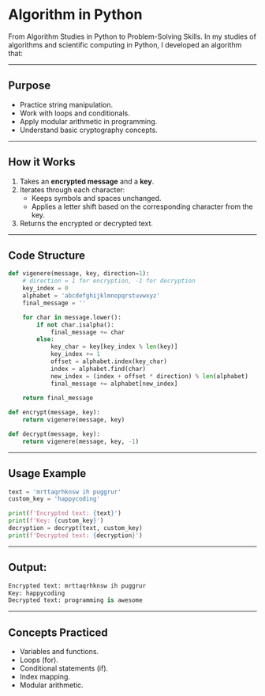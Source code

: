 # Algorithm in Python

From Algorithm Studies in Python to Problem-Solving Skills. In my studies of algorithms and scientific computing in Python, I developed an algorithm that:

---

## Purpose

- Practice string manipulation.
- Work with loops and conditionals.
- Apply modular arithmetic in programming.
- Understand basic cryptography concepts.

---

## How it Works

1. Takes an **encrypted message** and a **key**.
2. Iterates through each character:
   - Keeps symbols and spaces unchanged.
   - Applies a letter shift based on the corresponding character from the key.
3. Returns the encrypted or decrypted text.

---

## Code Structure

```python
def vigenere(message, key, direction=1):
    # direction = 1 for encryption, -1 for decryption
    key_index = 0
    alphabet = 'abcdefghijklmnopqrstuvwxyz'
    final_message = ''

    for char in message.lower():
        if not char.isalpha():
            final_message += char
        else:
            key_char = key[key_index % len(key)]
            key_index += 1
            offset = alphabet.index(key_char)
            index = alphabet.find(char)
            new_index = (index + offset * direction) % len(alphabet)
            final_message += alphabet[new_index]
    
    return final_message

def encrypt(message, key):
    return vigenere(message, key)

def decrypt(message, key):
    return vigenere(message, key, -1)
```

---

## Usage Example

```python
text = 'mrttaqrhknsw ih puggrur' 
custom_key = 'happycoding'

print(f'Encrypted text: {text}') 
print(f'Key: {custom_key}') 
decryption = decrypt(text, custom_key) 
print(f'Decrypted text: {decryption}')
```

---

## Output:

```python
Encrypted text: mrttaqrhknsw ih puggrur
Key: happycoding
Decrypted text: programming is awesome
```

---

## Concepts Practiced

- Variables and functions.
- Loops (for).
- Conditional statements (if).
- Index mapping.
- Modular arithmetic.



